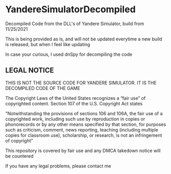 # YandereSimulatorDecompiled
Decompiled Code from the DLL's of Yandere Simulator, build from 11/25/2021

This is being provided as is, and will not be updated everytime a new build is released, but when I feel like updating

In case your curious, I used dnSpy for decompiling the code

## LEGAL NOTICE

THIS IS NOT THE SOURCE CODE FOR YANDERE SIMULATOR. IT IS THE DECOMPILED CODE OF THE GAME

The Copyright Laws of the United States recognizes a “fair use” of copyrighted content. Section 107 of the U.S. Copyright Act states

"Notwithstanding the provisions of sections 106 and 106A, the fair use of a copyrighted work, including such use by reproduction in copies or phonorecords or by any other means specified by that section, for purposes such as criticism, comment, news reporting, teaching (including multiple copies for classroom use), scholarship, or research, is not an infringement of copyright"

This repository is covered by fair use and any DMCA takedown notice will be countered

If you have any legal problems, please contact me
